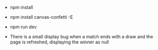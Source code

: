 - npm install
- npm install canvas-confetti -E
- npm run dev

- There is a small display bug when a match ends with a draw and the page is refreshed, displaying the winner as null
